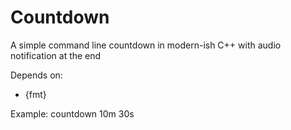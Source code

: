 # Countdown
A simple command line countdown in modern-ish C++ with audio notification at the end

Depends on:
- {fmt}

Example: countdown 10m 30s

